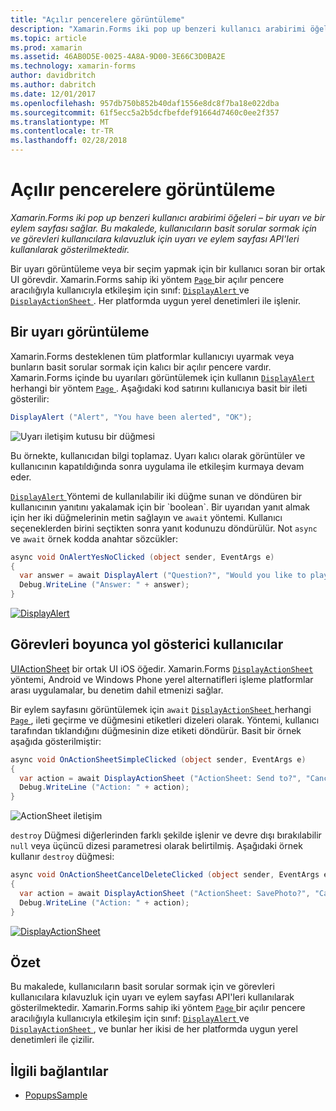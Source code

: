 ```yaml
---
title: "Açılır pencerelere görüntüleme"
description: "Xamarin.Forms iki pop up benzeri kullanıcı arabirimi öğeleri – bir uyarı ve bir eylem sayfası sağlar. Bu makalede, kullanıcıların basit sorular sormak için ve görevleri kullanıcılara kılavuzluk için uyarı ve eylem sayfası API'leri kullanılarak gösterilmektedir."
ms.topic: article
ms.prod: xamarin
ms.assetid: 46AB0D5E-0025-4A8A-9D00-3E66C3D0BA2E
ms.technology: xamarin-forms
author: davidbritch
ms.author: dabritch
ms.date: 12/01/2017
ms.openlocfilehash: 957db750b852b40daf1556e8dc8f7ba18e022dba
ms.sourcegitcommit: 61f5ecc5a2b5dcfbefdef91664d7460c0ee2f357
ms.translationtype: MT
ms.contentlocale: tr-TR
ms.lasthandoff: 02/28/2018
---
```

# <a name="displaying-pop-ups"></a>Açılır pencerelere görüntüleme

_Xamarin.Forms iki pop up benzeri kullanıcı arabirimi öğeleri – bir uyarı ve bir eylem sayfası sağlar. Bu makalede, kullanıcıların basit sorular sormak için ve görevleri kullanıcılara kılavuzluk için uyarı ve eylem sayfası API'leri kullanılarak gösterilmektedir._

Bir uyarı görüntüleme veya bir seçim yapmak için bir kullanıcı soran bir ortak UI görevdir. Xamarin.Forms sahip iki yöntem [ `Page` ](https://developer.xamarin.com/api/type/Xamarin.Forms.Page/) bir açılır pencere aracılığıyla kullanıcıyla etkileşim için sınıf: [ `DisplayAlert` ](https://developer.xamarin.com/api/member/Xamarin.Forms.Page.DisplayAlert(System.String,System.String,System.String)/) ve [ `DisplayActionSheet` ](https://developer.xamarin.com/api/member/Xamarin.Forms.Page.DisplayActionSheet(System.String,System.String,System.String,System.String[])/). Her platformda uygun yerel denetimleri ile işlenir.

## <a name="displaying-an-alert"></a>Bir uyarı görüntüleme

Xamarin.Forms desteklenen tüm platformlar kullanıcıyı uyarmak veya bunların basit sorular sormak için kalıcı bir açılır pencere vardır. Xamarin.Forms içinde bu uyarıları görüntülemek için kullanın [ `DisplayAlert` ](https://developer.xamarin.com/api/member/Xamarin.Forms.Page.DisplayAlert(System.String,System.String,System.String)/) herhangi bir yöntem [ `Page` ](https://developer.xamarin.com/api/type/Xamarin.Forms.Page/). Aşağıdaki kod satırını kullanıcıya basit bir ileti gösterilir:

```csharp
DisplayAlert ("Alert", "You have been alerted", "OK");
```

![](pop-ups-images/alert.png "Uyarı iletişim kutusu bir düğmesi")

Bu örnekte, kullanıcıdan bilgi toplamaz. Uyarı kalıcı olarak görüntüler ve kullanıcının kapatıldığında sonra uygulama ile etkileşim kurmaya devam eder.

[ `DisplayAlert` ](https://developer.xamarin.com/api/member/Xamarin.Forms.Page.DisplayAlert(System.String,System.String,System.String)/) Yöntemi de kullanılabilir iki düğme sunan ve döndüren bir kullanıcının yanıtını yakalamak için bir `boolean`. Bir uyarıdan yanıt almak için her iki düğmelerinin metin sağlayın ve `await` yöntemi. Kullanıcı seçeneklerden birini seçtikten sonra yanıt kodunuzu döndürülür. Not `async` ve `await` örnek kodda anahtar sözcükler:

```csharp
async void OnAlertYesNoClicked (object sender, EventArgs e)
{
  var answer = await DisplayAlert ("Question?", "Would you like to play a game", "Yes", "No");
  Debug.WriteLine ("Answer: " + answer);
}
```

[ ![DisplayAlert](pop-ups-images/alert2-sml.png "uyarı iletişim iki düğmelerle")](pop-ups-images/alert2.png "uyarı iki düğmeleri ile iletişim")

## <a name="guiding-users-through-tasks"></a>Görevleri boyunca yol gösterici kullanıcılar

[UIActionSheet](https://developer.apple.com/library/ios/documentation/uikit/reference/uiactionsheet_class/Reference/Reference.html) bir ortak UI iOS öğedir. Xamarin.Forms [ `DisplayActionSheet` ](https://developer.xamarin.com/api/member/Xamarin.Forms.Page.DisplayActionSheet(System.String,System.String,System.String,System.String[])/) yöntemi, Android ve Windows Phone yerel alternatifleri işleme platformlar arası uygulamalar, bu denetim dahil etmenizi sağlar.

Bir eylem sayfasını görüntülemek için `await` [ `DisplayActionSheet` ](https://developer.xamarin.com/api/member/Xamarin.Forms.Page.DisplayActionSheet(System.String,System.String,System.String,System.String[])/) herhangi [ `Page` ](https://developer.xamarin.com/api/type/Xamarin.Forms.Page/), ileti geçirme ve düğmesini etiketleri dizeleri olarak. Yöntemi, kullanıcı tarafından tıklandığını düğmesinin dize etiketi döndürür. Basit bir örnek aşağıda gösterilmiştir:

```csharp
async void OnActionSheetSimpleClicked (object sender, EventArgs e)
{
  var action = await DisplayActionSheet ("ActionSheet: Send to?", "Cancel", null, "Email", "Twitter", "Facebook");
  Debug.WriteLine ("Action: " + action);
}
```

![](pop-ups-images/action.png "ActionSheet iletişim")

`destroy` Düğmesi diğerlerinden farklı şekilde işlenir ve devre dışı bırakılabilir `null` veya üçüncü dizesi parametresi olarak belirtilmiş. Aşağıdaki örnek kullanır `destroy` düğmesi:

```csharp
async void OnActionSheetCancelDeleteClicked (object sender, EventArgs e)
{
  var action = await DisplayActionSheet ("ActionSheet: SavePhoto?", "Cancel", "Delete", "Photo Roll", "Email");
  Debug.WriteLine ("Action: " + action);
}
```

[ ![DisplayActionSheet](pop-ups-images/action2-sml.png "eylem sayfası iletişim Destroy düğmesiyle")](pop-ups-images/action2.png "yok et düğmesi eylemi sayfası iletişim kutusu")

## <a name="summary"></a>Özet

Bu makalede, kullanıcıların basit sorular sormak için ve görevleri kullanıcılara kılavuzluk için uyarı ve eylem sayfası API'leri kullanılarak gösterilmektedir. Xamarin.Forms sahip iki yöntem [ `Page` ](https://developer.xamarin.com/api/type/Xamarin.Forms.Page/) bir açılır pencere aracılığıyla kullanıcıyla etkileşim için sınıf: [ `DisplayAlert` ](https://developer.xamarin.com/api/member/Xamarin.Forms.Page.DisplayAlert(System.String,System.String,System.String)/) ve [ `DisplayActionSheet` ](https://developer.xamarin.com/api/member/Xamarin.Forms.Page.DisplayActionSheet(System.String,System.String,System.String,System.String[])/), ve bunlar her ikisi de her platformda uygun yerel denetimleri ile çizilir.



## <a name="related-links"></a>İlgili bağlantılar

- [PopupsSample](https://developer.xamarin.com/samples/xamarin-forms/Navigation/Pop-ups/)
